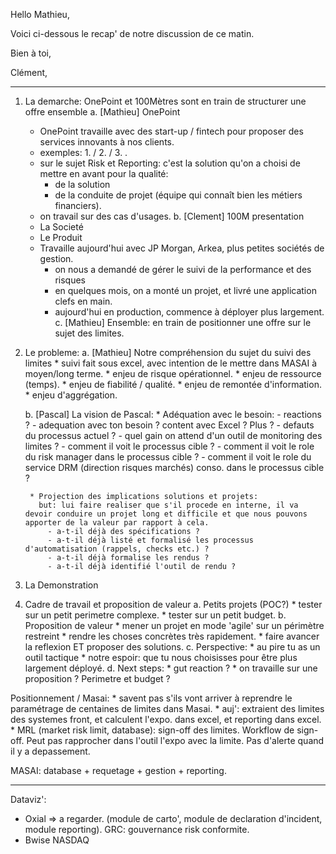 Hello Mathieu,

Voici ci-dessous le recap' de notre discussion de ce matin.

Bien à toi,

Clément,

----------------------------

1. La demarche: OnePoint et 100Mètres sont en train de structurer une offre ensemble
 a. [Mathieu] OnePoint
 	* OnePoint travaille avec des start-up / fintech pour proposer des services innovants à nos clients.
 	* exemples: 1. / 2. / 3. . 
 	* sur le sujet Risk et Reporting: c'est la solution qu'on a choisi de mettre en avant pour la qualité:
 		- de la solution
 		- de la conduite de projet (équipe qui connaît bien les métiers financiers). 
 	* on travail sur des cas d'usages.
 b. [Clement] 100M presentation
	* La Societé
	* Le Produit 	
	* Travaille aujourd'hui avec JP Morgan, Arkea, plus petites sociétés de gestion.
		- on nous a demandé de gérer le suivi de la performance et des risques
		- en quelques mois, on a monté un projet, et livré une application clefs en main.
		- aujourd'hui en production, commence à déployer plus largement.
 c. [Mathieu] Ensemble: en train de positionner une offre sur le sujet des limites. 

2. Le probleme:
	a. [Mathieu] Notre compréhension du sujet du suivi des limites
		* suivi fait sous excel, avec intention de le mettre dans MASAI à moyen/long terme.
		* enjeu de risque opérationnel.
		* enjeu de ressource (temps).
		* enjeu de fiabilité / qualité.
		* enjeu de remontée d'information.
		* enjeu d'aggrégation.

	b. [Pascal] La vision de Pascal:
		* Adéquation avec le besoin:
			- reactions ?
			- adequation avec ton besoin ? content avec Excel ? Plus ?
			- defauts du processus actuel ?
			- quel gain on attend d'un outil de monitoring des limites ?
			- comment il voit le processus cible ?
			- comment il voit le role du risk manager dans le processus cible ?
			- comment il voit le role du service DRM (direction risques marchés) conso. dans le processus cible ?

		* Projection des implications solutions et projets: 
		  but: lui faire realiser que s'il procede en interne, il va devoir conduire un projet long et difficile et que nous pouvons apporter de la valeur par rapport à cela.
		    - a-t-il déjà des spécifications ?
			- a-t-il déjà listé et formalisé les processus d'automatisation (rappels, checks etc.) ?
			- a-t-il déjà formalise les rendus ?
			- a-t-il déjà identifié l'outil de rendu ?

3. La Demonstration

4. Cadre de travail et proposition de valeur
	a. Petits projets (POC?)
		* tester sur un petit perimetre complexe.
		* tester sur un petit budget.
	b. Proposition de valeur
		* mener un projet en mode 'agile' sur un périmètre restreint
		* rendre les choses concrètes très rapidement.
		* faire avancer la reflexion ET proposer des solutions.
	c. Perspective:
		* au pire tu as un outil tactique
		* notre espoir: que tu nous choisisses pour être plus largement déployé.
	d. Next steps:
		* gut reaction ?
		* on travaille sur une proposition ? Perimetre et budget ?


Positionnement / Masai:
	* savent pas s'ils vont arriver à reprendre le paramétrage de centaines de limites dans Masai.
	* auj': extraient des limites des systemes front, et calculent l'expo. dans excel, et reporting dans excel.
	* MRL (market risk limit, database): sign-off des limites. Workflow de sign-off. Peut pas rapprocher dans l'outil l'expo avec la limite. Pas d'alerte quand il y a depassement.

MASAI: database + requetage + gestion + reporting.



-----
Dataviz':
* Oxial => a regarder. (module de carto', module de declaration d'incident, module reporting). GRC: gouvernance risk conformite.
* Bwise NASDAQ


